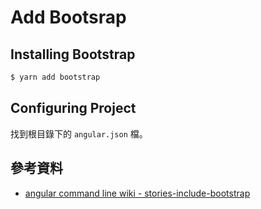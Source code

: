 # Add Bootsrap

## Installing Bootstrap

```bash
$ yarn add bootstrap
```

## Configuring Project

找到根目錄下的 `angular.json` 檔。



## 參考資料

- [angular command line wiki - stories-include-bootstrap](https://github.com/angular/angular-cli/wiki/stories-include-bootstrap)
